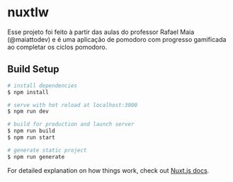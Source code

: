 # nuxtlw

Esse projeto foi feito à partir das aulas do professor Rafael Maia (@maiattodev) e é uma aplicação
de pomodoro com progresso gamificada ao completar os ciclos pomodoro.

## Build Setup

```bash
# install dependencies
$ npm install

# serve with hot reload at localhost:3000
$ npm run dev

# build for production and launch server
$ npm run build
$ npm run start

# generate static project
$ npm run generate
```

For detailed explanation on how things work, check out [Nuxt.js docs](https://nuxtjs.org).

